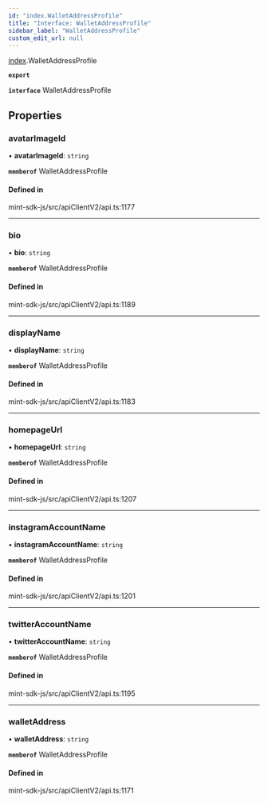 ```yaml
---
id: "index.WalletAddressProfile"
title: "Interface: WalletAddressProfile"
sidebar_label: "WalletAddressProfile"
custom_edit_url: null
---
```


[index](../modules/).WalletAddressProfile

**`export`**

**`interface`** WalletAddressProfile

## Properties

### avatarImageId

• **avatarImageId**: `string`

**`memberof`** WalletAddressProfile

#### Defined in

mint-sdk-js/src/apiClientV2/api.ts:1177

___

### bio

• **bio**: `string`

**`memberof`** WalletAddressProfile

#### Defined in

mint-sdk-js/src/apiClientV2/api.ts:1189

___

### displayName

• **displayName**: `string`

**`memberof`** WalletAddressProfile

#### Defined in

mint-sdk-js/src/apiClientV2/api.ts:1183

___

### homepageUrl

• **homepageUrl**: `string`

**`memberof`** WalletAddressProfile

#### Defined in

mint-sdk-js/src/apiClientV2/api.ts:1207

___

### instagramAccountName

• **instagramAccountName**: `string`

**`memberof`** WalletAddressProfile

#### Defined in

mint-sdk-js/src/apiClientV2/api.ts:1201

___

### twitterAccountName

• **twitterAccountName**: `string`

**`memberof`** WalletAddressProfile

#### Defined in

mint-sdk-js/src/apiClientV2/api.ts:1195

___

### walletAddress

• **walletAddress**: `string`

**`memberof`** WalletAddressProfile

#### Defined in

mint-sdk-js/src/apiClientV2/api.ts:1171
